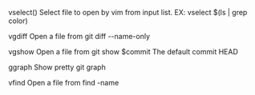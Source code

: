 vselect()
Select file to open by vim from input list.
EX: vselect $(ls | grep color)

vgdiff
Open a file from git diff --name-only

vgshow
Open a file from git show $commit
The default commit HEAD

ggraph
Show pretty git graph

vfind
Open a file from find -name

